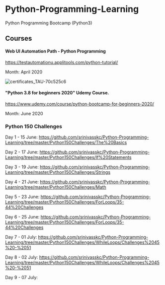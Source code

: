 # Python-Programming-Learning
Python Programming Bootcamp (Python3)

## Courses

####  Web UI Automation Path - Python Programming

https://testautomationu.applitools.com/python-tutorial/

Month: April 2020

![certificates_TAU-70c525c6](https://user-images.githubusercontent.com/26836928/85095794-1208aa00-b210-11ea-8a61-4680cbeed039.png)


#### "Python 3.8 for beginners 2020" Udemy Course. 

https://www.udemy.com/course/python-bootcamp-for-beginners-2020/ 

Month: June 2020



### Python 150 Challenges

Day 1 - 15 June: https://github.com/srinivasskc/Python-Programming-Learning/tree/master/Python150Challenges/The%20Basics

Day 2 - 17 June: https://github.com/srinivasskc/Python-Programming-Learning/tree/master/Python150Challenges/If%20Statements

Day 3 - 19 June: https://github.com/srinivasskc/Python-Programming-Learning/tree/master/Python150Challenges/Strings

Day 4 - 21 June: https://github.com/srinivasskc/Python-Programming-Learning/tree/master/Python150Challenges/Math

Day 5 - 23 June: https://github.com/srinivasskc/Python-Programming-Learning/tree/master/Python150Challenges/ForLoops/35-44%20Challenges

Day 6 - 25 June: https://github.com/srinivasskc/Python-Programming-Learning/tree/master/Python150Challenges/ForLoops/35-44%20Challenges

Day 7 - 01 July: https://github.com/srinivasskc/Python-Programming-Learning/tree/master/Python150Challenges/WhileLoops/Challenges%2045%20-%2051

Day 8 - 02 July: https://github.com/srinivasskc/Python-Programming-Learning/tree/master/Python150Challenges/WhileLoops/Challenges%2045%20-%2051

Day 9 - 07 July: 
